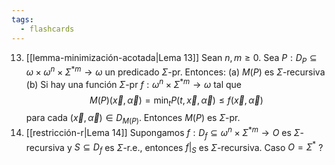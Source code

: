 ```yaml
---
tags:
  - flashcards
---
```

13. [[lemma-minimización-acotada|Lema 13]] Sean $n,m\ge0$. Sea $P:D_P\subseteq\omega\times\omega^n\times\Sigma^{*m}\to\omega$ un predicado $\Sigma$-pr. Entonces:
	 (a) $M(P)$ es $\Sigma$-recursiva
	 (b) Si hay una función $\Sigma$-pr $f:\omega^n\times\Sigma^{*m}\to\omega$ tal que $$M(P)(\vec x,\vec\alpha)=\min_t P(t,\vec x,\vec\alpha)\le f(\vec x,\vec\alpha)$$ para cada $(\vec x,\vec\alpha)\in D_{M(P)}$. Entonces $M(P)$ es $\Sigma$-pr.
14. [[restricción-r|Lema 14]] Supongamos $f:D_f\subseteq{\omega^{n}\times\Sigma^{*m}}\to O$ es $\Sigma$-recursiva y $S\subseteq{D_f}$ es $\Sigma$-r.e., entonces $f|_S$ es $\Sigma$-recursiva.
	Caso $O=\Sigma^*$
 ?